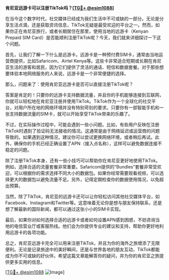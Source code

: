 **肯尼亚远游卡可以注册TikTok吗？[[TG💪+ @esim1088](https://t.me/s/esim1088)]**

在当今这个数字时代，社交媒体已经成为我们生活中不可或缺的一部分。无论是分享生活点滴，还是获取资讯信息，TikTok无疑是最受欢迎的平台之一。然而，如果你正在肯尼亚旅行，或者长期居住在那里，使用当地的远游卡（Kenyan Prepaid SIM Card）是否能顺利注册TikTok呢？今天，我们就来详细探讨一下这个问题。

首先，让我们了解一下什么是远游卡。远游卡是一种预付费SIM卡，通常由当地运营商提供，比如Safaricom、Airtel Kenya等。这些卡非常适合短期或长期在肯尼亚生活的游客和居民，因为它们提供了灵活的通话、短信和数据套餐。对于那些想要体验本地网络服务的人来说，远游卡是一个非常便捷的选择。

那么，问题来了：使用肯尼亚远游卡是否可以直接注册TikTok呢？

答案是肯定的！只要你的远游卡支持数据流量，并且你的手机能够连接到互联网，你就可以轻松地在肯尼亚注册并使用TikTok。TikTok作为一个全球化的社交平台，对用户所在地的网络环境并没有特别苛刻的要求。只要你有一部智能手机和一张支持数据流量的SIM卡，就可以开始享受TikTok带来的乐趣了。

不过，在实际操作过程中，可能会遇到一些小问题。比如，有些用户反映在注册TikTok时遇到了验证码无法接收的情况。这通常是由于网络延迟或运营商的问题导致的。如果遇到这种情况，建议你可以尝试更换网络环境，或者稍后再试。此外，确保你的手机已经正确设置了APN（接入点名称），这样可以避免数据连接不稳定的问题。

除了注册TikTok本身，还有一些小技巧可以帮助你在肯尼亚更好地使用TikTok。例如，选择合适的流量套餐非常重要。Safaricom提供的“Bundles”套餐非常受欢迎，可以根据你的需求选择不同大小的数据包。如果你经常需要观看视频，可以选择更大的数据包以避免流量不足。另外，记得定期检查你的数据使用情况，以免超出预算。

当然，除了TikTok，肯尼亚的远游卡还可以让你轻松访问其他社交媒体平台，如Facebook、Instagram和Twitter等。这意味着无论你是想与朋友保持联系，还是想了解最新的国际新闻，都可以通过这张小小的SIM卡实现。

最后，如果你对如何选择合适的远游卡或者如何设置APN感到困惑，不妨咨询当地的电信营业厅或客服热线。他们会为你提供专业的建议和支持，帮助你更好地利用远游卡的各项功能。

总之，肯尼亚远游卡完全可以用来注册TikTok，并且为你的海外之旅增添了无限便利。无论是记录旅途中的美好瞬间，还是与世界各地的朋友互动，TikTok都能成为你不可或缺的好伙伴。希望这篇文章能解答你的疑问，并为你的肯尼亚之旅提供更多实用的信息。

[[TG💪+ @esim1088](https://t.me/s/esim1088) ![Image](https://i.postimg.cc/4NQfJmqS/Snipaste-2025-05-13-00-14-12.png)]